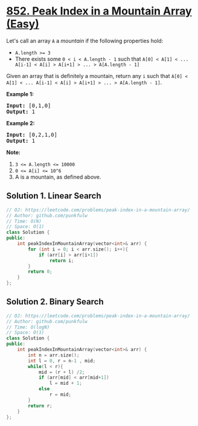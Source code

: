 # [852. Peak Index in a Mountain Array (Easy)](https://leetcode.com/problems/peak-index-in-a-mountain-array/)

<p>Let's call an array <code>A</code> a <em>mountain</em>&nbsp;if the following properties hold:</p>

<ul>
	<li><code>A.length &gt;= 3</code></li>
	<li>There exists some <code>0 &lt; i&nbsp;&lt; A.length - 1</code> such that <code>A[0] &lt; A[1] &lt; ... A[i-1] &lt; A[i] &gt; A[i+1] &gt; ... &gt; A[A.length - 1]</code></li>
</ul>

<p>Given an array that is definitely a mountain, return any&nbsp;<code>i</code>&nbsp;such that&nbsp;<code>A[0] &lt; A[1] &lt; ... A[i-1] &lt; A[i] &gt; A[i+1] &gt; ... &gt; A[A.length - 1]</code>.</p>

<p><strong>Example 1:</strong></p>

<pre><strong>Input: </strong><span id="example-input-1-1">[0,1,0]</span>
<strong>Output: </strong><span id="example-output-1">1</span>
</pre>

<div>
<p><strong>Example 2:</strong></p>

<pre><strong>Input: </strong><span id="example-input-2-1">[0,2,1,0]</span>
<strong>Output: </strong><span id="example-output-2">1</span></pre>
</div>

<p><strong>Note:</strong></p>

<ol>
	<li><code>3 &lt;= A.length &lt;= 10000</code></li>
	<li><code><font face="monospace">0 &lt;= A[i] &lt;= 10^6</font></code></li>
	<li>A&nbsp;is a mountain, as defined above.</li>
</ol>


## Solution 1. Linear Search

```cpp
// OJ: https://leetcode.com/problems/peak-index-in-a-mountain-array/
// Author: github.com/punkfulw
// Time: O(N)
// Space: O(1)
class Solution {
public:
    int peakIndexInMountainArray(vector<int>& arr) {
        for (int i = 0; i < arr.size(); i++){
            if (arr[i] > arr[i+1])
                return i;
        }
        return 0;
    }
};
```

## Solution 2. Binary Search

```cpp
// OJ: https://leetcode.com/problems/peak-index-in-a-mountain-array/
// Author: github.com/punkfulw
// Time: O(logN)
// Space: O(1)
class Solution {
public:
    int peakIndexInMountainArray(vector<int>& arr) {
        int n = arr.size();
        int l = 0, r = n-1 , mid;
        while(l < r){
            mid = (r + l) /2;
            if (arr[mid] < arr[mid+1])
                l = mid + 1;
            else
                r = mid;
        }
        return r;
    }
};
```
